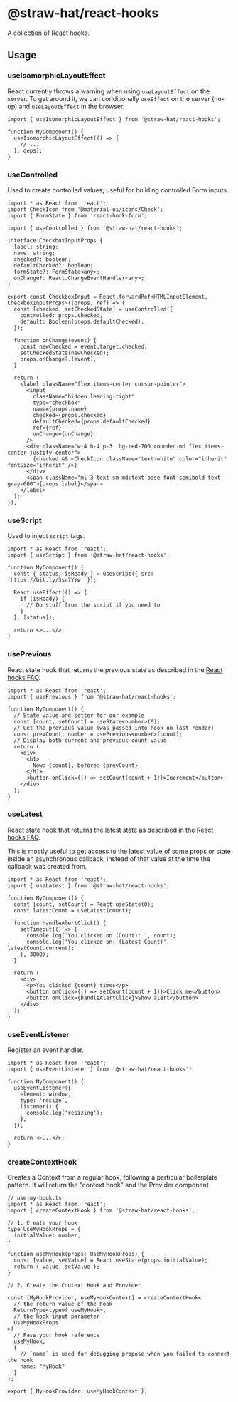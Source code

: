 # @straw-hat/react-hooks

A collection of React hooks.

## Usage

### useIsomorphicLayoutEffect

React currently throws a warning when using `useLayoutEffect` on the server. To
get around it, we can conditionally `useEffect` on the server (no-op) and
`useLayoutEffect` in the browser.

```tsx
import { useIsomorphicLayoutEffect } from '@straw-hat/react-hooks';

function MyComponent() {
  useIsomorphicLayoutEffect(() => {
    // ...
  }, deps);
}
```

### useControlled

Used to create controlled values, useful for building controlled Form inputs.

```tsx
import * as React from 'react';
import CheckIcon from '@material-ui/icons/Check';
import { FormState } from 'react-hook-form';

import { useControlled } from '@straw-hat/react-hooks';

interface CheckboxInputProps {
  label: string;
  name: string;
  checked?: boolean;
  defaultChecked?: boolean;
  formState?: FormState<any>;
  onChange?: React.ChangeEventHandler<any>;
}

export const CheckboxInput = React.forwardRef<HTMLInputElement, CheckboxInputProps>((props, ref) => {
  const [checked, setCheckedState] = useControlled({
    controlled: props.checked,
    default: Boolean(props.defaultChecked),
  });

  function onChange(event) {
    const newChecked = event.target.checked;
    setCheckedState(newChecked);
    props.onChange?.(event);
  }

  return (
    <label className="flex items-center cursor-pointer">
      <input
        className="hidden leading-tight"
        type="checkbox"
        name={props.name}
        checked={props.checked}
        defaultChecked={props.defaultChecked}
        ref={ref}
        onChange={onChange}
      />
      <div className="w-4 h-4 p-3  bg-red-700 rounded-md flex items-center justify-center">
        {checked && <CheckIcon className="text-white" color="inherit" fontSize="inherit" />}
      </div>
      <span className="ml-3 text-sm md:text-base font-semibold text-gray-600">{props.label}</span>
    </label>
  );
});
```

### useScript

Used to inject `script` tags.

```tsx
import * as React from 'react';
import { useScript } from '@straw-hat/react-hooks';

function MyComponent() {
  const { status, isReady } = useScript({ src: 'https://bit.ly/3se7YYw' });

  React.useEffect(() => {
    if (isReady) {
      // Do stuff from the script if you need to
    }
  }, [status]);

  return <>...</>;
}
```

### usePrevious

React state hook that returns the previous state as described in the
[React hooks FAQ](https://reactjs.org/docs/hooks-faq.html#how-to-get-the-previous-props-or-state).

```tsx
import * as React from 'react';
import { usePrevious } from '@straw-hat/react-hooks';

function MyComponent() {
  // State value and setter for our example
  const [count, setCount] = useState<number>(0);
  // Get the previous value (was passed into hook on last render)
  const prevCount: number = usePrevious<number>(count);
  // Display both current and previous count value
  return (
    <div>
      <h1>
        Now: {count}, before: {prevCount}
      </h1>
      <button onClick={() => setCount(count + 1)}>Increment</button>
    </div>
  );
}
```

### useLatest

React state hook that returns the latest state as described in the [React hooks FAQ](https://reactjs.org/docs/hooks-faq.html#why-am-i-seeing-stale-props-or-state-inside-my-function).

This is mostly useful to get access to the latest value of some props or state
inside an asynchronous callback, instead of that value at the time the callback
was created from.

```tsx
import * as React from 'react';
import { useLatest } from '@straw-hat/react-hooks';

function MyComponent() {
  const [count, setCount] = React.useState(0);
  const latestCount = useLatest(count);

  function handleAlertClick() {
    setTimeout(() => {
      console.log('You clicked on (Count): ', count);
      console.log('You clicked on: (Latest Count)', latestCount.current);
    }, 3000);
  }

  return (
    <div>
      <p>You clicked {count} times</p>
      <button onClick={() => setCount(count + 1)}>Click me</button>
      <button onClick={handleAlertClick}>Show alert</button>
    </div>
  );
}
```

### useEventListener

Register an event handler.

```tsx
import * as React from 'react';
import { useEventListener } from '@straw-hat/react-hooks';

function MyComponent() {
  useEventListener({
    element: window,
    type: 'resize',
    listener() {
      console.log('resizing');
    },
  });

  return <>...</>;
}
```

### createContextHook

Creates a Context from a regular hook, following a particular boilerplate
pattern. It will return the "context hook" and the Provider component.

```tsx
// use-my-hook.ts
import * as React from 'react';
import { createContextHook } from '@straw-hat/react-hooks';

// 1. Create your hook
type UseMyHookProps = {
  initialValue: number;
}

function useMyHook(props: UseMyHookProps) {
  const [value, setValue] = React.useState(props.initialValue);
  return { value, setValue };
}

// 2. Create the Context Hook and Provider

const [MyHookProvider, useMyHookContext] = createContextHook<
  // the return value of the hook
  ReturnType<typeof useMyHook>,
  // the hook input parameter
  UseMyHookProps
>(
  // Pass your hook reference
  useMyHook,
  {
    // `name` is used for debugging propose when you failed to connect the hook
    name: "MyHook"
  }
);

export { MyHookProvider, useMyHookContext };
```
